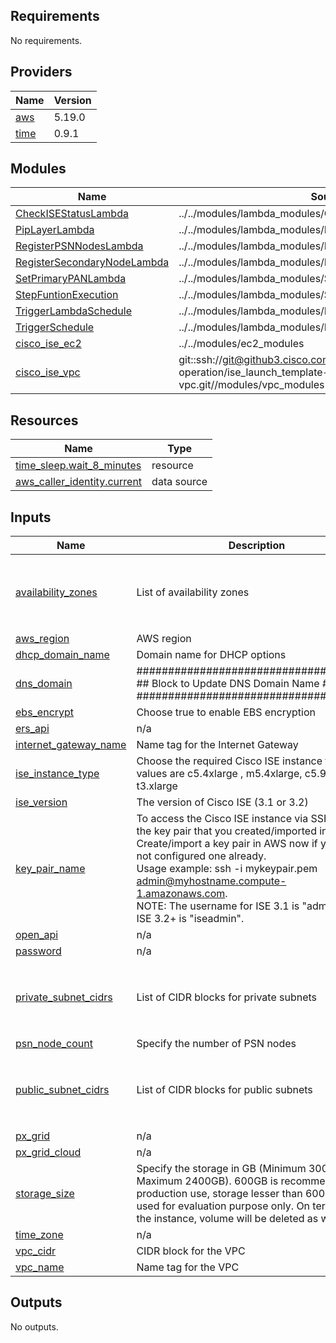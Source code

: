 <!-- BEGIN_TF_DOCS -->
## Requirements

No requirements.

## Providers

| Name | Version |
|------|---------|
| <a name="provider_aws"></a> [aws](#provider\_aws) | 5.19.0 |
| <a name="provider_time"></a> [time](#provider\_time) | 0.9.1 |

## Modules

| Name | Source | Version |
|------|--------|---------|
| <a name="module_CheckISEStatusLambda"></a> [CheckISEStatusLambda](#module\_CheckISEStatusLambda) | ../../modules/lambda_modules/CheckISEStatusLambda | n/a |
| <a name="module_PipLayerLambda"></a> [PipLayerLambda](#module\_PipLayerLambda) | ../../modules/lambda_modules/PipLayerLambda | n/a |
| <a name="module_RegisterPSNNodesLambda"></a> [RegisterPSNNodesLambda](#module\_RegisterPSNNodesLambda) | ../../modules/lambda_modules/RegisterPSNNodesLambda | n/a |
| <a name="module_RegisterSecondaryNodeLambda"></a> [RegisterSecondaryNodeLambda](#module\_RegisterSecondaryNodeLambda) | ../../modules/lambda_modules/RegisterSecondaryNodeLambda | n/a |
| <a name="module_SetPrimaryPANLambda"></a> [SetPrimaryPANLambda](#module\_SetPrimaryPANLambda) | ../../modules/lambda_modules/SetPrimaryPANLambda | n/a |
| <a name="module_StepFuntionExecution"></a> [StepFuntionExecution](#module\_StepFuntionExecution) | ../../modules/lambda_modules/StepFunction | n/a |
| <a name="module_TriggerLambdaSchedule"></a> [TriggerLambdaSchedule](#module\_TriggerLambdaSchedule) | ../../modules/lambda_modules/IseScheduler | n/a |
| <a name="module_TriggerSchedule"></a> [TriggerSchedule](#module\_TriggerSchedule) | ../../modules/lambda_modules/IseScheduler | n/a |
| <a name="module_cisco_ise_ec2"></a> [cisco\_ise\_ec2](#module\_cisco\_ise\_ec2) | ../../modules/ec2_modules | n/a |
| <a name="module_cisco_ise_vpc"></a> [cisco\_ise\_vpc](#module\_cisco\_ise\_vpc) | git::ssh://git@github3.cisco.com/techops-operation/ise_launch_template-terraform-aws-vpc.git//modules/vpc_modules | n/a |

## Resources

| Name | Type |
|------|------|
| [time_sleep.wait_8_minutes](https://registry.terraform.io/providers/hashicorp/time/latest/docs/resources/sleep) | resource |
| [aws_caller_identity.current](https://registry.terraform.io/providers/hashicorp/aws/latest/docs/data-sources/caller_identity) | data source |

## Inputs

| Name | Description | Type | Default | Required |
|------|-------------|------|---------|:--------:|
| <a name="input_availability_zones"></a> [availability\_zones](#input\_availability\_zones) | List of availability zones | `list(string)` | <pre>[<br>  "us-east-1a",<br>  "us-east-1b",<br>  "us-east-1c"<br>]</pre> | no |
| <a name="input_aws_region"></a> [aws\_region](#input\_aws\_region) | AWS region | `string` | `"us-east-1"` | no |
| <a name="input_dhcp_domain_name"></a> [dhcp\_domain\_name](#input\_dhcp\_domain\_name) | Domain name for DHCP options | `string` | `"ec2.internal"` | no |
| <a name="input_dns_domain"></a> [dns\_domain](#input\_dns\_domain) | ###################################### ## Block to Update DNS Domain Name ### ###################################### | `string` | `"drilldevops.in"` | no |
| <a name="input_ebs_encrypt"></a> [ebs\_encrypt](#input\_ebs\_encrypt) | Choose true to enable EBS encryption | `bool` | `false` | no |
| <a name="input_ers_api"></a> [ers\_api](#input\_ers\_api) | n/a | `string` | `"yes"` | no |
| <a name="input_internet_gateway_name"></a> [internet\_gateway\_name](#input\_internet\_gateway\_name) | Name tag for the Internet Gateway | `string` | `"Cisco_ISE_IGW"` | no |
| <a name="input_ise_instance_type"></a> [ise\_instance\_type](#input\_ise\_instance\_type) | Choose the required Cisco ISE instance type. Valid values are c5.4xlarge , m5.4xlarge, c5.9xlarge, t3.xlarge | `string` | `"t3.xlarge"` | no |
| <a name="input_ise_version"></a> [ise\_version](#input\_ise\_version) | The version of Cisco ISE (3.1 or 3.2) | `string` | `"3.1"` | no |
| <a name="input_key_pair_name"></a> [key\_pair\_name](#input\_key\_pair\_name) | To access the Cisco ISE instance via SSH, choose the key pair that you created/imported in AWS.<br>Create/import a key pair in AWS now if you have not configured one already.<br>Usage example:  ssh -i mykeypair.pem admin@myhostname.compute-1.amazonaws.com.<br>NOTE: The username for ISE 3.1 is "admin" and for ISE 3.2+ is "iseadmin". | `string` | `"ise-test-nv"` | no |
| <a name="input_open_api"></a> [open\_api](#input\_open\_api) | n/a | `string` | `"yes"` | no |
| <a name="input_password"></a> [password](#input\_password) | n/a | `string` | `"C!sc0Ind1@"` | no |
| <a name="input_private_subnet_cidrs"></a> [private\_subnet\_cidrs](#input\_private\_subnet\_cidrs) | List of CIDR blocks for private subnets | `list(string)` | <pre>[<br>  "10.0.11.0/24",<br>  "10.0.12.0/24",<br>  "10.0.13.0/24"<br>]</pre> | no |
| <a name="input_psn_node_count"></a> [psn\_node\_count](#input\_psn\_node\_count) | Specify the number of PSN nodes | `number` | `2` | no |
| <a name="input_public_subnet_cidrs"></a> [public\_subnet\_cidrs](#input\_public\_subnet\_cidrs) | List of CIDR blocks for public subnets | `list(string)` | <pre>[<br>  "10.0.1.0/24",<br>  "10.0.2.0/24",<br>  "10.0.3.0/24"<br>]</pre> | no |
| <a name="input_px_grid"></a> [px\_grid](#input\_px\_grid) | n/a | `string` | `"yes"` | no |
| <a name="input_px_grid_cloud"></a> [px\_grid\_cloud](#input\_px\_grid\_cloud) | n/a | `string` | `"yes"` | no |
| <a name="input_storage_size"></a> [storage\_size](#input\_storage\_size) | Specify the storage in GB (Minimum 300GB and Maximum 2400GB). 600GB is recommended for production use, storage lesser than 600GB can be used for evaluation purpose only. On terminating the instance, volume will be deleted as well. | `string` | `"600"` | no |
| <a name="input_time_zone"></a> [time\_zone](#input\_time\_zone) | n/a | `string` | `"UTC"` | no |
| <a name="input_vpc_cidr"></a> [vpc\_cidr](#input\_vpc\_cidr) | CIDR block for the VPC | `string` | `"10.0.0.0/16"` | no |
| <a name="input_vpc_name"></a> [vpc\_name](#input\_vpc\_name) | Name tag for the VPC | `string` | `"cisco_ise"` | no |

## Outputs

No outputs.
<!-- END_TF_DOCS -->
